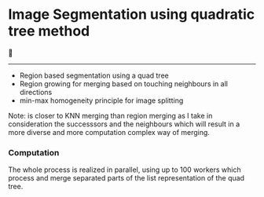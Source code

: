 # Image Segmentation using quadratic tree method
🌠

---
- Region based segmentation using a quad tree 
- Region growing for merging based on touching neighbours in all directions
- min-max homogeneity principle for image splitting

Note: is closer to KNN merging than region merging as I take in consideration the 
successsors and the neighbours which will result in a more diverse and more computation 
complex way of merging.

### Computation
The whole process is realized in parallel, using up to 100 workers which process and merge
separated parts of the list representation of the quad tree.


